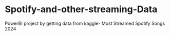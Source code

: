 # Spotify-and-other-streaming-Data
PowerBI project by getting data from kaggle- Most Streamed Spotify Songs 2024

